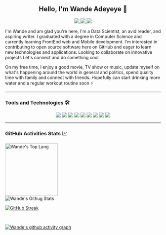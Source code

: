 <h2 align="center">Hello, I'm Wande Adeyeye 👋</h2>
<!--- <h3 align="center">Frontend Developer</h3>--->
<p align="center">
   
<a href="https://twitter.com/wandeadeyeye">
   <img src="https://img.shields.io/static/v1?label=&labelColor=1DA1F2&message=TWITTER&color=1DA1F2&style=for-the-badge&logo=Twitter&logoColor=white"/>
</a>

<a href="https://medium.com/@wandeadeyeye">
   <img src="https://img.shields.io/static/v1?label=&labelColor=000000&message=MEDIUM&color=000000&style=for-the-badge&logo=medium&logoColor=white"/>
</a>

<a href="https://www.linkedin.com/in/wandeadeyeye/">
   <img src="https://img.shields.io/static/v1?label=&labelColor=0072B1&message=LINKEDIN&color=0072B1&style=for-the-badge&logo=linkedin&logoColor=white"/>
</a>

<p/>

I'm Wande and am glad you're here, I'm a Data Scientist, an avid reader, and aspiring writer. I graduated with a degree in Computer Science and currently learning FrontEnd web and Mobile development. I'm interested in contributing to open source software here on GitHub and eager to learn new technologies and applications. Looking to collaborate on innovative projects Let's connect and do something cool

On my free time, I enjoy a good movie, TV show or music, update myself on what's happening around the world in general and politics, spend quality time with family and connect with friends. Hopefully can start drinking more water and a regular workout routine soon ⚡

<hr>

<h3>Tools and Technologies 🛠️</h3>
    <p align="center">
        <img src="https://img.shields.io/static/v1?label=&labelColor=F06529&message=HTML5&color=F06529&style=for-the-badge&logo=HTML5&logoColor=white"/>
        <img src="https://img.shields.io/static/v1?label=&labelColor=264DE4&message=CSS3&color=264DE4&logoColor=blue&style=for-the-badge&logo=CSS3&logoColor=white"/> 
        <img src="https://img.shields.io/static/v1?label=&labelColor=292826&message=JAVASCRIPT&color=292826&logoColor=yellow&style=for-the-badge&logo=javascript&logoColor=white"/>
        <img src="https://img.shields.io/static/v1?label=&labelColor=6c757d&message=BOOTSTRAP&color=6c757d&logoColor=fffff&style=for-the-badge&logo=bootstrap&logoColor=white"/>
        <img src="https://img.shields.io/static/v1?label=&labelColor=F29111&message=MYSQL&color=F29111&logoColor=white&style=for-the-badge&logo=mysql&logoColor=white"/>
        <img src="https://img.shields.io/static/v1?label=&labelColor=306998&message=PYTHON&color=306998&style=for-the-badge&logo=python&logoColor=white"/>
        <img src="https://img.shields.io/static/v1?label=&labelColor=0078D7&message=VS CODE&color=0078D7&logoColor=blue&style=for-the-badge&logo=visual studio code&logoColor=white"/>
        <img src="https://img.shields.io/static/v1?label=&labelColor=E24329&message=GIT&color=E24329&style=for-the-badge&logo=git&logoColor=white"/>
        <img src="https://img.shields.io/static/v1?label=&labelColor=000000&message=GITHUB&color=000000&logoColor=black&style=for-the-badge&logo=github&logoColor=white"/>
    </p>

<hr>
<h3>GitHub Activities Stats 📈</h3>

<img align="center" alt="Wande's Top Lang" height="170" src="https://github-readme-stats-sigma-five.vercel.app/api/top-langs/?username=wandeadeyeye&layout=compact&langs_count=16&theme=radical"/>

<br>

<img align="center" alt="Wande's Githug Stats" src="https://github-readme-stats.vercel.app/api?username=wandeadeyeye&show_icons=true&include_all_commits=true&theme=radical"/>

<br>


[![GitHub Streak](https://streak-stats.demolab.com/?user=wandeadeyeye&theme=radical)](https://git.io/streak-stats)

<br>

[![Wande's github activity graph](https://github-readme-activity-graph.vercel.app/graph?username=wandeadeyeye&theme=github-compact)](https://github.com/ashutosh00710/github-readme-activity-graph)

<br>

 <!--- [snake gif](https://github.com/wandeadeyeye/wandeadeyeye/blob/output/github-contribution-grid-snake.svg) --->

<!---
wandeadeyeye/wandeadeyeye is a ✨ special ✨ repository because its `README.md` (this file) appears on your GitHub profile.
You can click the Preview link to take a look at your changes.
--->
